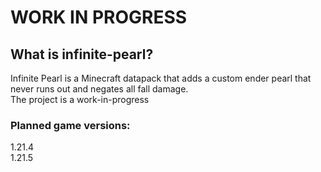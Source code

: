 # WORK IN PROGRESS
## What is infinite-pearl?
Infinite Pearl is a Minecraft datapack that adds a custom ender pearl that never runs out and negates all fall damage.<br>
The project is a work-in-progress<br>
### Planned game versions:<br>
1.21.4<br>
1.21.5<br>
